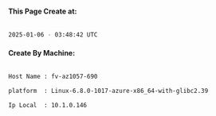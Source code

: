 
   
#### This Page Create at:

```bash

2025-01-06 - 03:48:42 UTC

```

#### Create By Machine:

```bash

Host Name : fv-az1057-690

platform  : Linux-6.8.0-1017-azure-x86_64-with-glibc2.39

Ip Local  : 10.1.0.146

```

